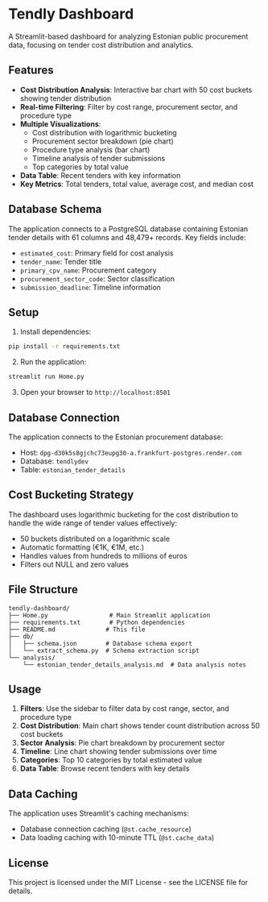 # Tendly Dashboard

A Streamlit-based dashboard for analyzing Estonian public procurement data, focusing on tender cost distribution and analytics.

## Features

- **Cost Distribution Analysis**: Interactive bar chart with 50 cost buckets showing tender distribution
- **Real-time Filtering**: Filter by cost range, procurement sector, and procedure type
- **Multiple Visualizations**: 
  - Cost distribution with logarithmic bucketing
  - Procurement sector breakdown (pie chart)
  - Procedure type analysis (bar chart)
  - Timeline analysis of tender submissions
  - Top categories by total value
- **Data Table**: Recent tenders with key information
- **Key Metrics**: Total tenders, total value, average cost, and median cost

## Database Schema

The application connects to a PostgreSQL database containing Estonian tender details with 61 columns and 48,479+ records. Key fields include:

- `estimated_cost`: Primary field for cost analysis
- `tender_name`: Tender title
- `primary_cpv_name`: Procurement category
- `procurement_sector_code`: Sector classification
- `submission_deadline`: Timeline information

## Setup

1. Install dependencies:
```bash
pip install -r requirements.txt
```

2. Run the application:
```bash
streamlit run Home.py
```

3. Open your browser to `http://localhost:8501`

## Database Connection

The application connects to the Estonian procurement database:
- Host: `dpg-d30k5s8gjchc73eupg30-a.frankfurt-postgres.render.com`
- Database: `tendlydev`
- Table: `estonian_tender_details`

## Cost Bucketing Strategy

The dashboard uses logarithmic bucketing for the cost distribution to handle the wide range of tender values effectively:

- 50 buckets distributed on a logarithmic scale
- Automatic formatting (€1K, €1M, etc.)
- Handles values from hundreds to millions of euros
- Filters out NULL and zero values

## File Structure

```
tendly-dashboard/
├── Home.py                 # Main Streamlit application
├── requirements.txt        # Python dependencies
├── README.md              # This file
├── db/
│   ├── schema.json        # Database schema export
│   └── extract_schema.py  # Schema extraction script
└── analysis/
    └── estonian_tender_details_analysis.md  # Data analysis notes
```

## Usage

1. **Filters**: Use the sidebar to filter data by cost range, sector, and procedure type
2. **Cost Distribution**: Main chart shows tender count distribution across 50 cost buckets
3. **Sector Analysis**: Pie chart breakdown by procurement sector
4. **Timeline**: Line chart showing tender submissions over time
5. **Categories**: Top 10 categories by total estimated value
6. **Data Table**: Browse recent tenders with key details

## Data Caching

The application uses Streamlit's caching mechanisms:
- Database connection caching (`@st.cache_resource`)
- Data loading caching with 10-minute TTL (`@st.cache_data`)

## License

This project is licensed under the MIT License - see the LICENSE file for details.